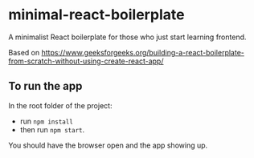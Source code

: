 # minimal-react-boilerplate
A minimalist React boilerplate for those who just start learning frontend.

Based on https://www.geeksforgeeks.org/building-a-react-boilerplate-from-scratch-without-using-create-react-app/

## To run the app
In the root folder of the project:
- run `npm install` 
- then run `npm start`.
  
You should have the browser open and the app showing up.
